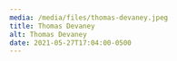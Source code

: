 ```yaml
---
media: /media/files/thomas-devaney.jpeg
title: Thomas Devaney
alt: Thomas Devaney
date: 2021-05-27T17:04:00-0500
---
```

